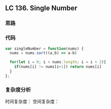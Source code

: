 ## LC 136. Single Number

### 思路

### 代码

```JavaScript
var singleNumber = function(nums) {
  nums = nums.sort((a,b) => a-b)

  for(let i = 0; i < nums.length; i = i + 2){
    if(nums[i] != nums[i+1]) return nums[i]
  }
};

```

### 复杂度分析

时间复杂度：
空间复杂度：
